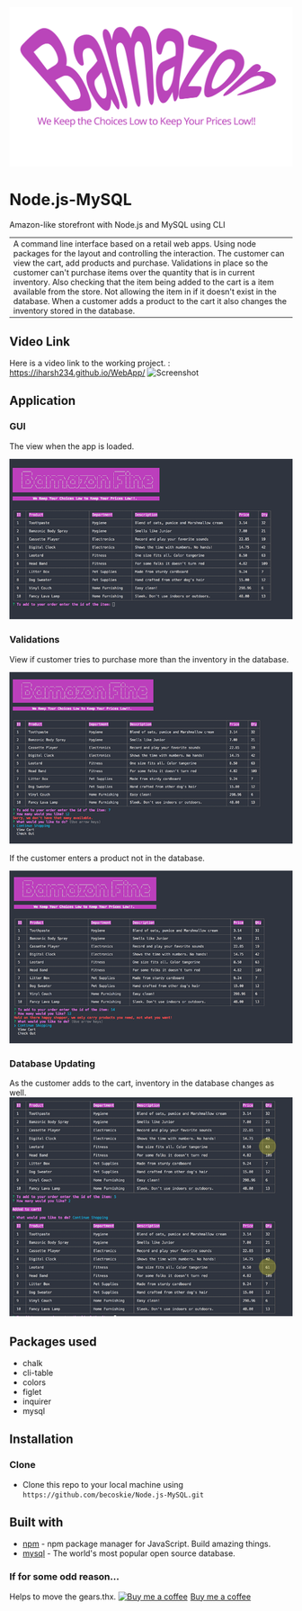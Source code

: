 
![Screenshot](assets/bam.svg)
# Node.js-MySQL
Amazon-like storefront with Node.js and MySQL using CLI
<table>
<tr>
<td>
  A command line interface based on a retail web apps. Using node packages for the layout and controlling the interaction. The customer can view the cart, add products and purchase. Validations in place so the customer can't purchase items over the quantity that is in current inventory. Also checking that the item being added to the cart is a item available from the store. Not allowing the item in if it doesn't exist in the database. When a customer adds a product to the cart it also changes the inventory stored in the database.
</td>
</tr>
</table>

## Video Link
Here is a video link to the working project. :  https://iharsh234.github.io/WebApp/
![Screenshot](http://www.becoskie.com/resfold/images/bam_2.gif)


## Application

### GUI
The view when the app is loaded.

![Screenshot](assets/bam_land.png)

### Validations
View if customer tries to purchase more than the inventory in the database.

![Screenshot](assets/bam_qty.png)

If the customer enters a product not in the database.

![Screenshot](assets/bam_no.png)

### Database Updating
As the customer adds to the cart, inventory in the database changes as well.
![Screenshot](assets/bam_data.png)

## Packages used
- chalk
- cli-table
- colors
- figlet
- inquirer
- mysql

## Installation

### Clone

- Clone this repo to your local machine using `https://github.com/becoskie/Node.js-MySQL.git`

## Built with 

- [npm](https://www.npmjs.com/) - npm package manager for JavaScript. Build amazing things.
- [mysql](https://www.mysql.com/) - The world's most popular open source database.

### If for some odd reason... 
Helps to move the gears.thx.
<a class="bmc-button" target="_blank" href="https://www.buymeacoffee.com/mwFGJN9bZ"><img src="https://www.buymeacoffee.com/assets/img/custom_images/orange_img.png" alt="Buy me a coffee"><span style="margin-left:5px">Buy me a coffee</span></a>
